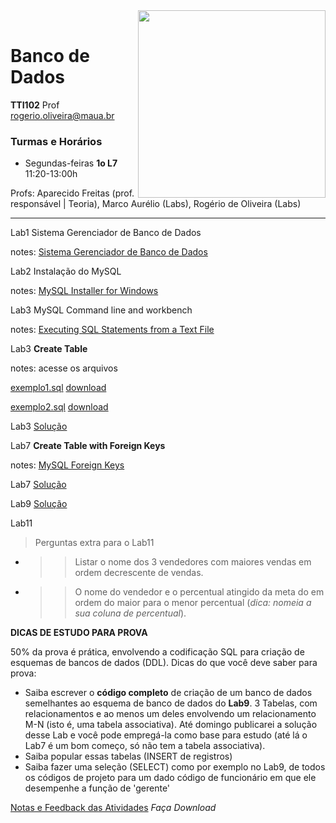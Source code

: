 <img src="https://maua.br/images/selo-60-anos-maua.svg" width=300, align="right">
<br>

# Banco de Dados
**TTI102** Prof rogerio.oliveira@maua.br

### Turmas e Horários

* Segundas-feiras **1o L7** 11:20-13:00h 

Profs: Aparecido Freitas (prof. responsável | Teoria), Marco Aurélio (Labs), Rogério de Oliveira (Labs)

---

Lab1 Sistema Gerenciador de Banco de Dados

notes:  [Sistema Gerenciador de Banco de Dados](https://github.com/Rogerio-mack/IMT_Banco_de_Dados/blob/main/Lab1_notes.md)

Lab2 Instalação do MySQL

notes: [MySQL Installer for Windows](https://dev.mysql.com/downloads/installer/)

Lab3 MySQL Command line and workbench

notes: [Executing SQL Statements from a Text File](https://dev.mysql.com/doc/refman/8.0/en/mysql-batch-commands.html)

Lab3 **Create Table**

notes: acesse os arquivos 

[exemplo1.sql](https://github.com/Rogerio-mack/IMT_Banco_de_Dados/blob/main/exemplo1.sql) [download](https://github.com/Rogerio-mack/IMT_Banco_de_Dados/raw/main/exemplo1.sql) 

[exemplo2.sql](https://github.com/Rogerio-mack/IMT_Banco_de_Dados/blob/main/exemplo2.sql) [download](https://github.com/Rogerio-mack/IMT_Banco_de_Dados/raw/main/exemplo2.sql)

Lab3 [Solução](https://github.com/Rogerio-mack/IMT_Banco_de_Dados/blob/main/Banco_de_Dados_Labs_solucao/T3_solucao.sql)

Lab7 **Create Table with Foreign Keys**

notes: [MySQL Foreign Keys](https://github.com/Rogerio-mack/IMT_Banco_de_Dados/blob/main/MySQL_Foreign_Keys.md)

Lab7 [Solução](https://github.com/Rogerio-mack/IMT_Banco_de_Dados/blob/main/Banco_de_Dados_Labs_solucao/T7_solucao.sql)

Lab9 [Solução](https://github.com/Rogerio-mack/IMT_Banco_de_Dados/blob/main/Banco_de_Dados_Labs_solucao/T9_solucao.sql)

Lab11

> Perguntas extra para o Lab11
* >> Listar o nome dos 3 vendedores com maiores vendas em ordem decrescente de vendas.
* >> O nome do vendedor e o percentual atingido da meta do em ordem do maior para o menor percentual (*dica: nomeia a sua coluna de percentual*).

**DICAS DE ESTUDO PARA PROVA**

50% da prova é prática, envolvendo a codificação SQL para criação de esquemas de bancos de dados (DDL). Dicas do que você deve saber para prova:

* Saiba escrever o **código completo** de criação de um banco de dados semelhantes ao esquema de banco de dados do **Lab9**. 3 Tabelas, com relacionamentos e ao menos um deles envolvendo um relacionamento M-N (isto é, uma tabela associativa). Até domingo publicarei a solução desse Lab e você pode empregá-la como base para estudo (até lá o Lab7 é um bom começo, só não tem a tabela associativa).
* Saiba popular essas tabelas (INSERT de registros)
* Saiba fazer uma seleção (SELECT) como por exemplo no Lab9, de todos os códigos de projeto para um dado código de funcionário em que ele desempenhe a função de 'gerente'


[Notas e Feedback das Atividades](https://github.com/Rogerio-mack/IMT_Banco_de_Dados/raw/main/Lista_Banco_de_Dados.xlsx) *Faça Download*
